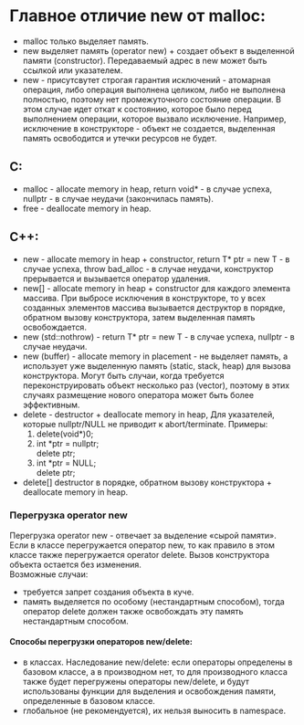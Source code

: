 # Главное отличие new от malloc:
- malloc только выделяет память.
- new выделяет память (operator new) + создает объект в выделенной памяти (constructor). Передаваемый адрес в new может быть ссылкой или указателем.
- new - присутсвутет строгая гарантия исключений - атомарная операция, либо операция выполнена целиком, либо не выполнена полностью, поэтому нет промежуточного состояние операции. В этом случае идет откат к состоянию, которое было перед выполнением операции, которое вызвало исключение. Например, исключение в конструкторе  - объект не создается, выделенная память освободится и утечки ресурсов не будет.
## C:
- malloc - allocate memory in heap, return void* - в случае успеха, nullptr - в случае неудачи (закончилась память).
- free - deallocate memory in heap.
## C++:
- new - allocate memory in heap + constructor, return T* ptr = new T - в случае успеха, throw bad_alloc - в случае неудачи, конструктор прерывается и вызывается оператор удаления.
- new[] - allocate memory in heap + constructor для каждого элемента массива. При выбросе исключения в конструкторе, то у всех созданных элементов массива вызывается деструктор в порядке, обратном вызову конструктора, затем выделенная память освобождается.
- new (std::nothrow) - return T* ptr = new T - в случае успеха, nullptr - в случае неудачи.
- new (buffer) - allocate memory in placement - не выделяет память, а использует уже выделенную память (static, stack, heap) для вызова конструктора. Могут быть случаи, когда требуется переконструировать объект несколько раз (vector), поэтому в этих случаях размещение нового оператора может быть более эффективным.
- delete - destructor + deallocate memory in heap, Для указателей, которые nullptr/NULL не приводит к abort/terminate. 
  Примеры:
  1. delete(void*)0;
  2. int *ptr = nullptr; <br>
     delete ptr;
  3. int *ptr = NULL;  <br>
     delete ptr;
- delete[] destructor в порядке, обратном вызову конструктора + deallocate memory in heap.
 
### Перегрузка operator new
Перегрузка operator new - отвечает за выделение «сырой памяти». Если в классе перегружается оператор new, то как правило в этом классе также перегружается operator delete. Вызов конструктора объекта остается без изменения. <br>
Возможные случаи:
- требуется запрет создания объекта в кучe.
- память выделяется по особому (нестандартным способом), тогда оператор delete должен также освобождать эту память нестандартным способом.

#### Способы перегрузки операторов new/delete:
- в классах. Наследование new/delete: если операторы определены в базовом классе, а в производном нет, то для производного класса также будет перегружены операторы new/delete, и будут использованы функции для выделения и освобождения памяти, определенные в базовом классе.
- глобальное (не рекомендуется), их нельзя выносить в namespace.
